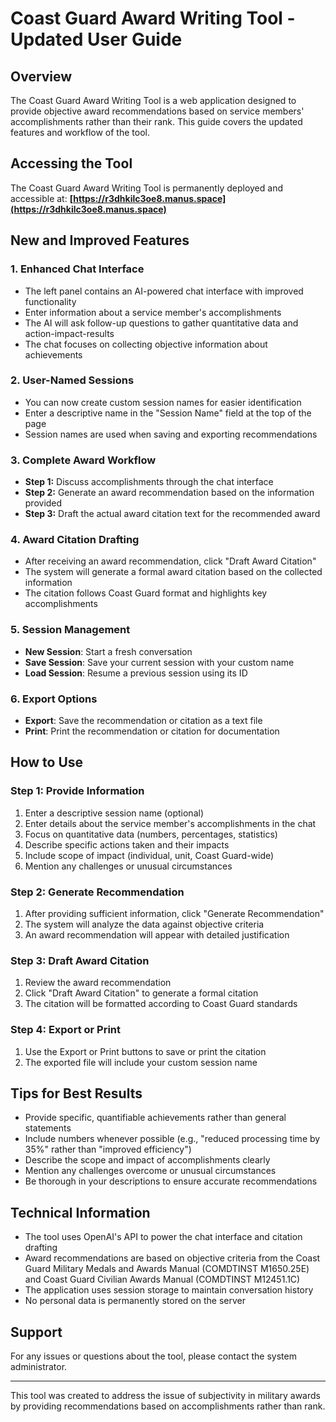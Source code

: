 # Coast Guard Award Writing Tool - Updated User Guide

## Overview
The Coast Guard Award Writing Tool is a web application designed to provide objective award recommendations based on service members' accomplishments rather than their rank. This guide covers the updated features and workflow of the tool.

## Accessing the Tool
The Coast Guard Award Writing Tool is permanently deployed and accessible at:
**[https://r3dhkilc3oe8.manus.space](https://r3dhkilc3oe8.manus.space)**

## New and Improved Features

### 1. Enhanced Chat Interface
- The left panel contains an AI-powered chat interface with improved functionality
- Enter information about a service member's accomplishments
- The AI will ask follow-up questions to gather quantitative data and action-impact-results
- The chat focuses on collecting objective information about achievements

### 2. User-Named Sessions
- You can now create custom session names for easier identification
- Enter a descriptive name in the "Session Name" field at the top of the page
- Session names are used when saving and exporting recommendations

### 3. Complete Award Workflow
- **Step 1:** Discuss accomplishments through the chat interface
- **Step 2:** Generate an award recommendation based on the information provided
- **Step 3:** Draft the actual award citation text for the recommended award

### 4. Award Citation Drafting
- After receiving an award recommendation, click "Draft Award Citation"
- The system will generate a formal award citation based on the collected information
- The citation follows Coast Guard format and highlights key accomplishments

### 5. Session Management
- **New Session**: Start a fresh conversation
- **Save Session**: Save your current session with your custom name
- **Load Session**: Resume a previous session using its ID

### 6. Export Options
- **Export**: Save the recommendation or citation as a text file
- **Print**: Print the recommendation or citation for documentation

## How to Use

### Step 1: Provide Information
1. Enter a descriptive session name (optional)
2. Enter details about the service member's accomplishments in the chat
3. Focus on quantitative data (numbers, percentages, statistics)
4. Describe specific actions taken and their impacts
5. Include scope of impact (individual, unit, Coast Guard-wide)
6. Mention any challenges or unusual circumstances

### Step 2: Generate Recommendation
1. After providing sufficient information, click "Generate Recommendation"
2. The system will analyze the data against objective criteria
3. An award recommendation will appear with detailed justification

### Step 3: Draft Award Citation
1. Review the award recommendation
2. Click "Draft Award Citation" to generate a formal citation
3. The citation will be formatted according to Coast Guard standards

### Step 4: Export or Print
1. Use the Export or Print buttons to save or print the citation
2. The exported file will include your custom session name

## Tips for Best Results
- Provide specific, quantifiable achievements rather than general statements
- Include numbers whenever possible (e.g., "reduced processing time by 35%" rather than "improved efficiency")
- Describe the scope and impact of accomplishments clearly
- Mention any challenges overcome or unusual circumstances
- Be thorough in your descriptions to ensure accurate recommendations

## Technical Information
- The tool uses OpenAI's API to power the chat interface and citation drafting
- Award recommendations are based on objective criteria from the Coast Guard Military Medals and Awards Manual (COMDTINST M1650.25E) and Coast Guard Civilian Awards Manual (COMDTINST M12451.1C)
- The application uses session storage to maintain conversation history
- No personal data is permanently stored on the server

## Support
For any issues or questions about the tool, please contact the system administrator.

---

This tool was created to address the issue of subjectivity in military awards by providing recommendations based on accomplishments rather than rank.
